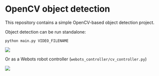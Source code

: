 # OpenCV object detection

This repository contains a simple OpenCV-based object detection project.

Object detection can be run standalone:

```
python main.py VIDEO_FILENAME
```

![](cv.gif)


Or as a Webots robot controller (`webots_controller/cv_controller.py`)

![](webots.gif)
